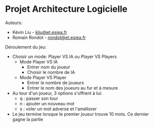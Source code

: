 # Projet Architecture Logicielle

Auteurs: 

- Kévin Liu - kliu@et.esiea.fr
- Romain Rondot - rondot@et.esiea.fr

Déroulement du jeu:
 - Choisir un mode: Player VS IA ou Player VS Players
    - Mode Player VS IA
        - Entrer nom du joueur
        - Choisir le nombre de IA
    - Mode Player VS Player
        - Entrer le nombre de joueurs
        - Entrer le nom des joueurs au fur et à mesure
 - Au tour d'un joueur, 3 options s'offrent à lui:
    - q : passer son tour
    - n : ajouter un nouveau mot 
    - s : voler un mot adverse et l'améliorer 
 - Le jeu termine lorsque le premier joueur trouve 10 mots. Ce dernier gagne la partie
